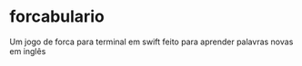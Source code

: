 # forcabulario
Um jogo de forca para terminal em swift feito para aprender palavras novas em inglês
